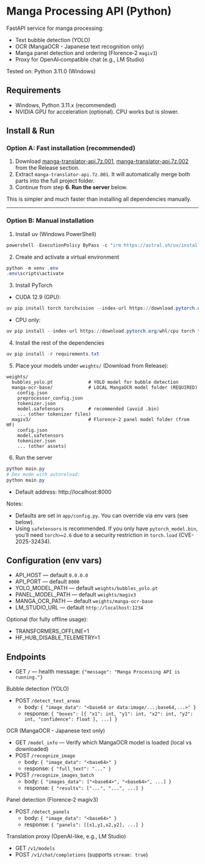 # Manga Processing API (Python)

FastAPI service for manga processing:

- Text bubble detection (YOLO)
- OCR (MangaOCR - Japanese text recognition only)
- Manga panel detection and ordering (Florence‑2 `magiv3`)
- Proxy for OpenAI‑compatible chat (e.g., LM Studio)

Tested on: Python 3.11.0 (Windows)

## Requirements

- Windows, Python 3.11.x (recommended)
- NVIDIA GPU for acceleration (optional). CPU works but is slower.

## Install & Run

### Option A: Fast installation (recommended)

1. Download [manga-translator-api.7z.001](https://github.com/Zylan-cell/manga-translator-api/releases/download/release/manga-translator-api.7z.001), [manga-translator-api.7z.002](https://github.com/Zylan-cell/manga-translator-api/releases/download/release/manga-translator-api.7z.002) from the Release section.
2. Extract `manga-translator-api.7z.001`. It will automatically merge both parts into the full project folder.
3. Continue from step **6. Run the server** below.

This is simpler and much faster than installing all dependencies manually.

---

### Option B: Manual installation

1. Install uv (Windows PowerShell)

```powershell
powershell -ExecutionPolicy ByPass -c "irm https://astral.sh/uv/install.ps1 | iex"
```

2. Create and activate a virtual environment

```powershell
python -m venv .env
.env\scripts\activate
```

3. Install PyTorch

- CUDA 12.9 (GPU):

```powershell
uv pip install torch torchvision --index-url https://download.pytorch.org/whl/cu129
```

- CPU only:

```powershell
uv pip install --index-url https://download.pytorch.org/whl/cpu torch torchvision
```

4. Install the rest of the dependencies

```powershell
uv pip install -r requirements.txt
```

5. Place your models under `weights/` (Download from Release):

```
weights/
  bubbles_yolo.pt             # YOLO model for bubble detection
  manga-ocr-base/             # LOCAL MangaOCR model folder (REQUIRED)
    config.json
    preprocessor_config.json
    tokenizer.json
    model.safetensors         # recommended (avoid .bin)
    ... (other tokenizer files)
  magiv3/                     # Florence-2 panel model folder (from HF)
    config.json
    model.safetensors
    tokenizer.json
    ... (other assets)
```

6. Run the server

```powershell
python main.py
# Dev mode with autoreload:
python main.py
```

- Default address: http://localhost:8000

Notes:

- Defaults are set in `app/config.py`. You can override via env vars (see below).
- Using `safetensors` is recommended. If you only have `pytorch_model.bin`, you’ll need `torch>=2.6` due to a security restriction in `torch.load` (CVE-2025-32434).

## Configuration (env vars)

- API_HOST — default `0.0.0.0`
- API_PORT — default `8000`
- YOLO_MODEL_PATH — default `weights/bubbles_yolo.pt`
- PANEL_MODEL_PATH — default `weights/magiv3`
- MANGA_OCR_PATH — default `weights/manga-ocr-base`
- LM_STUDIO_URL — default `http://localhost:1234`

Optional (for fully offline usage):

- TRANSFORMERS_OFFLINE=1
- HF_HUB_DISABLE_TELEMETRY=1

## Endpoints

- GET `/` — health message: `{"message": "Manga Processing API is running."}`

Bubble detection (YOLO)

- POST `/detect_text_areas`
  - body: `{ "image_data": "<base64 or data:image/...;base64,...>" }`
  - response: `{ "boxes": [{ "x1": int, "y1": int, "x2": int, "y2": int, "confidence": float }, ...] }`

OCR (MangaOCR - Japanese text only)

- GET `/model_info` — Verify which MangaOCR model is loaded (local vs downloaded)
- POST `/recognize_image`
  - body: `{ "image_data": "<base64>" }`
  - response: `{ "full_text": "..." }`
- POST `/recognize_images_batch`
  - body: `{ "images_data": ["<base64>", "<base64>", ...] }`
  - response: `{ "results": ["...", "...", ...] }`

Panel detection (Florence‑2 magiv3)

- POST `/detect_panels`
  - body: `{ "image_data": "<base64>" }`
  - response: `{ "panels": [[x1,y1,x2,y2], ...] }`

Translation proxy (OpenAI-like, e.g., LM Studio)

- GET `/v1/models`
- POST `/v1/chat/completions` (supports `stream: true`)
